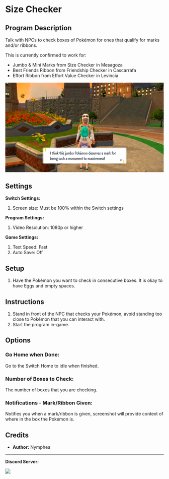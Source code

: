 # Size Checker

## Program Description

Talk with NPCs to check boxes of Pokémon for ones that qualify for marks and/or ribbons.

This is currently confirmed to work for:
- Jumbo & Mini Marks from Size Checker in Mesagoza
- Best Friends Ribbon from Friendship Checker in Cascarrafa
- Effort Ribbon from Effort Value Checker in Levincia

<img src="images/SizeCheckerJumbo.png">

## Settings

**Switch Settings:**
1. Screen size: Must be 100% within the Switch settings

**Program Settings:**
1. Video Resolution: 1080p or higher

**Game Settings:**
1. Text Speed: Fast
2. Auto Save: Off

## Setup

1. Have the Pokémon you want to check in consecutive boxes. It is okay to have Eggs and empty spaces.

## Instructions

1. Stand in front of the NPC that checks your Pokémon, avoid standing too close to Pokémon that you can interact with.
2. Start the program in-game.

## Options

### Go Home when Done:

Go to the Switch Home to idle when finished.

### Number of Boxes to Check:

The number of boxes that you are checking.

### Notifications - Mark/Ribbon Given:

Notifies you when a mark/ribbon is given, screenshot will provide context of where in the box the Pokémon is.

## Credits

- **Author:** Nymphea


<hr>

**Discord Server:** 

[<img src="https://canary.discordapp.com/api/guilds/695809740428673034/widget.png?style=banner2">](https://discord.gg/cQ4gWxN)


